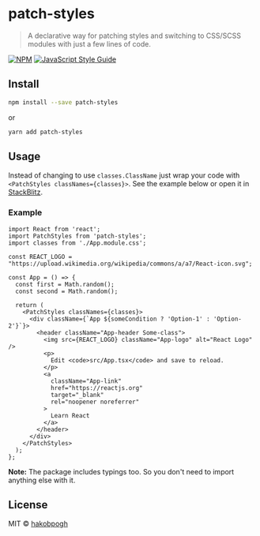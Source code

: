 # patch-styles

> A declarative way for patching styles and switching to
> CSS/SCSS modules with just a few lines of code.

[![NPM](https://img.shields.io/npm/v/patch-styles.svg)](https://www.npmjs.com/package/patch-styles) [![JavaScript Style Guide](https://img.shields.io/badge/code_style-standard-brightgreen.svg)](https://standardjs.com)

## Install

```bash
npm install --save patch-styles
```
or
```bash
yarn add patch-styles
```


## Usage

Instead of changing to use `classes.ClassName` just wrap your code with
`<PatchStyles classNames={classes}>`. See the example below or open it in
[StackBlitz](https://stackblitz.com/edit/react-patch-styles?file=src/App.js).

### Example

```tsx
import React from 'react';
import PatchStyles from 'patch-styles';
import classes from './App.module.css';

const REACT_LOGO = "https://upload.wikimedia.org/wikipedia/commons/a/a7/React-icon.svg";

const App = () => {
  const first = Math.random();
  const second = Math.random();

  return (
    <PatchStyles classNames={classes}>
      <div className={`App ${someCondition ? 'Option-1' : 'Option-2'}`}>
        <header className="App-header Some-class">
          <img src={REACT_LOGO} className="App-logo" alt="React Logo" />
          <p>
            Edit <code>src/App.tsx</code> and save to reload.
          </p>
          <a
            className="App-link"
            href="https://reactjs.org"
            target="_blank"
            rel="noopener noreferrer"
          >
            Learn React
          </a>
        </header>
      </div>
    </PatchStyles>
  );
};
```

**Note:** The package includes typings too. So you don't need to import anything else with it.

## License

MIT © [hakobpogh](https://github.com/hakobpogh)
